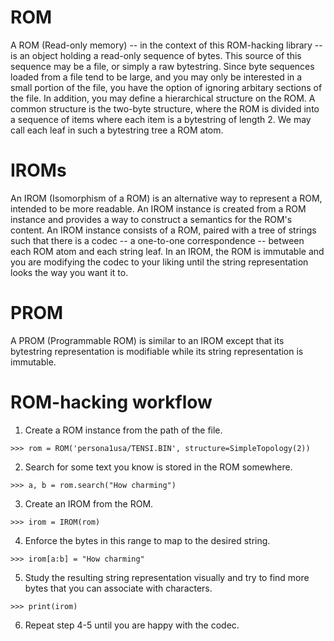 # ROM
A ROM (Read-only memory) -- in the context of this ROM-hacking library -- is an object holding a
read-only sequence of bytes. This source of this sequence may be a file, or simply a raw bytestring.
Since byte sequences loaded from a file tend to be large, and you may only be interested in a small
portion of the file, you have the option of ignoring arbitary sections of the file.
In addition, you may define a hierarchical structure on the ROM. A common structure is the two-byte
structure, where the ROM is divided into a sequence of items where each item is a bytestring of
length 2. We may call each leaf in such a bytestring tree a ROM atom.

# IROMs
An IROM (Isomorphism of a ROM) is an alternative way to represent a ROM, intended to be more
readable. An IROM instance is created from a ROM instance and provides a way to construct a semantics
for the ROM's content.
An IROM instance consists of a ROM, paired with a tree of strings such that there is
a codec -- a one-to-one correspondence -- between each ROM atom and each string leaf.
In an IROM, the ROM is immutable and you are modifying the codec to your liking until the string
representation looks the way you want it to.

# PROM
A PROM (Programmable ROM) is similar to an IROM except that its bytestring representation is
modifiable while its string representation is immutable.


# ROM-hacking workflow
1. Create a ROM instance from the path of the file.
```
>>> rom = ROM('persona1usa/TENSI.BIN', structure=SimpleTopology(2))
```
2. Search for some text you know is stored in the ROM somewhere.
```
>>> a, b = rom.search("How charming")
```
3. Create an IROM from the ROM.
```
>>> irom = IROM(rom)
```
4. Enforce the bytes in this range to map to the desired string.
```
>>> irom[a:b] = "How charming"
```
5. Study the resulting string representation visually and try to find more bytes that you can associate
   with characters.
```
>>> print(irom)
```
6. Repeat step 4-5 until you are happy with the codec.
